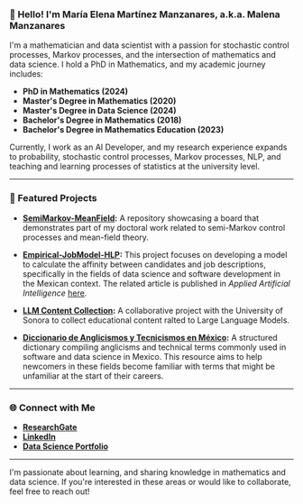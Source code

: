 ### 👋 Hello! I'm María Elena Martínez Manzanares, a.k.a. Malena Manzanares

I'm a mathematician and data scientist with a passion for stochastic control processes, Markov processes, and the intersection of mathematics and data science. I hold a PhD in Mathematics, and my academic journey includes:

- **PhD in Mathematics (2024)**
- **Master's Degree in Mathematics (2020)**
- **Master's Degree in Data Science (2024)**
- **Bachelor's Degree in Mathematics (2018)**
- **Bachelor's Degree in Mathematics Education (2023)**

Currently, I work as an AI Developer, and my research experience expands to probability, stochastic control processes, Markov processes, NLP, and teaching and learning processes of statistics at the university level.


---

### 🌟 Featured Projects

- **[SemiMarkov-MeanField](https://github.com/Maleniski/SemiMarkov-MeanField):** A repository showcasing a board that demonstrates part of my doctoral work related to semi-Markov control processes and mean-field theory.

- **[Empirical-JobModel-HLP](https://github.com/Maleniski/Empirical-JobModel-HLP):** This project focuses on developing a model to calculate the affinity between candidates and job descriptions, specifically in the fields of data science and software development in the Mexican context. The related article is published in *Applied Artificial Intelligence* [here](https://www.tandfonline.com/doi/full/10.1080/08839514.2024.2364158).

- **[LLM Content Collection](https://github.com/mcd-unison/llm):** A collaborative project with the University of Sonora to collect educational content ralted to Large Language Models.

- **[Diccionario de Anglicismos y Tecnicismos en México](https://github.com/Maleniski/diccionario-angl-tec-mx):** A structured dictionary compiling anglicisms and technical terms commonly used in software and data science in Mexico. This resource aims to help newcomers in these fields become familiar with terms that might be unfamiliar at the start of their careers.

---

### 🌐 Connect with Me

- **[ResearchGate](https://www.researchgate.net/profile/Maria-Martinez-Manzanares)**
- **[LinkedIn](https://www.linkedin.com/in/malenamanzanares/)**
- **[Data Science Portfolio](https://www.datascienceportfol.io/malenamanzanares)**

---

I'm passionate about learning, and sharing knowledge in mathematics and data science. If you're interested in these areas or would like to collaborate, feel free to reach out!
